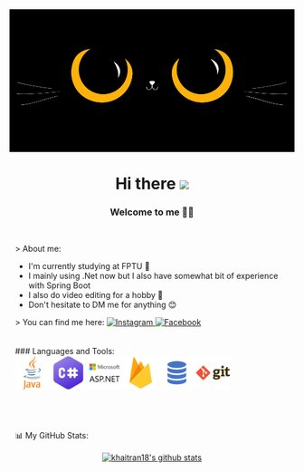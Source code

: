 
<div style="display: flex; justify-content: center; align-items: center;">
  <img alt="banner" src="./cover.jpg" style="width: 100%;" />
</div>
<h1 align="center">Hi there <img src="https://raw.githubusercontent.com/MartinHeinz/MartinHeinz/master/wave.gif" width="30px"></h1>
<h3 align="center">
Welcome to me 🙋‍♂️
  <br />
  <br />
</h3>
<div style="display: flex; justify-content: space-between;">
  <div style="padding: 10px;">
> About me: </br>

- I'm currently studying at FPTU 🏫</br>
- I mainly using .Net now but I also have somewhat bit of experience with Spring Boot </br>
- I also do video editing for a hobby 🎥</br>
- Don't hesitate to DM me for anything 😊</br>
<div>
> You can find me here:
       <a href="https://www.instagram.com/khai_scotty/" target="_blank">
         <img alt="Instagram" width="32px" src="https://img.icons8.com/fluent/48/000000/instagram-new.png"/>
       </a>
       <a href="https://www.facebook.com/khai.tranquang.967/" target="_blank">
         <img alt="Facebook" width="32px" src="https://img.icons8.com/fluent/48/000000/facebook-new.png"/>
       </a>
</div>
</br>
</br>
  <div>
     ### Languages and Tools:
     <div>
        <code><img height="60" src="https://raw.githubusercontent.com/github/explore/80688e429a7d4ef2fca1e82350fe8e3517d3494d/topics/java/java.png"></code>
        <code><img height="60" src="https://raw.githubusercontent.com/github/explore/80688e429a7d4ef2fca1e82350fe8e3517d3494d/topics/csharp/csharp.png"></code>
        <code><img height="60" src="https://raw.githubusercontent.com/github/explore/80688e429a7d4ef2fca1e82350fe8e3517d3494d/topics/aspnet/aspnet.png"></code>
        <code><img height="60" src="https://raw.githubusercontent.com/github/explore/80688e429a7d4ef2fca1e82350fe8e3517d3494d/topics/firebase/firebase.png"></code>
        <code><img height="60" src="https://raw.githubusercontent.com/github/explore/80688e429a7d4ef2fca1e82350fe8e3517d3494d/topics/sql/sql.png"></code>
        <code><img height="60" src="https://raw.githubusercontent.com/github/explore/80688e429a7d4ef2fca1e82350fe8e3517d3494d/topics/git/git.png"></code>
     </div>
  </div>
<br />
<br />
<br />
<br />
📊 My GitHub Stats:

<p align="center">
  <a href="https://github.com/khaitran18" target="_blank">
    <img align="center" src="https://github-readme-stats.vercel.app/api?username=khaitran18&show_icons=true&count_private=true&theme=tokyonight&hide_border=true" alt="khaitran18's github stats"/>
  </a>
</p>
